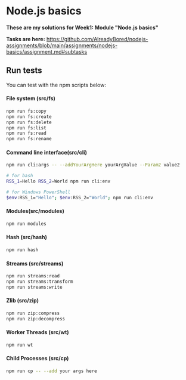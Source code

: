 # Node.js basics

**These are my solutions for Week1: Module "Node.js basics"**

**Tasks are here:** https://github.com/AlreadyBored/nodejs-assignments/blob/main/assignments/nodejs-basics/assignment.md#subtasks

## Run tests

You can test with the npm scripts below:

#### File system (src/fs)

```bash
npm run fs:copy
npm run fs:create
npm run fs:delete
npm run fs:list
npm run fs:read
npm run fs:rename
```

#### Command line interface(src/cli)

```bash
npm run cli:args -- --addYourArgHere yourArgValue --Param2 value2

# for bash
RSS_1=Hello RSS_2=World npm run cli:env

# for Windows PowerShell
$env:RSS_1="Hello"; $env:RSS_2="World"; npm run cli:env
```

#### Modules(src/modules)

```bash
npm run modules
```

#### Hash (src/hash)

```bash
npm run hash
```

#### Streams (src/streams)

```bash
npm run streams:read
npm run streams:transform
npm run streams:write
```

#### Zlib (src/zip)

```bash
npm run zip:compress
npm run zip:decompress
```

#### Worker Threads (src/wt)

```bash
npm run wt
```

#### Child Processes (src/cp)

```bash
npm run cp -- --add your args here
```
